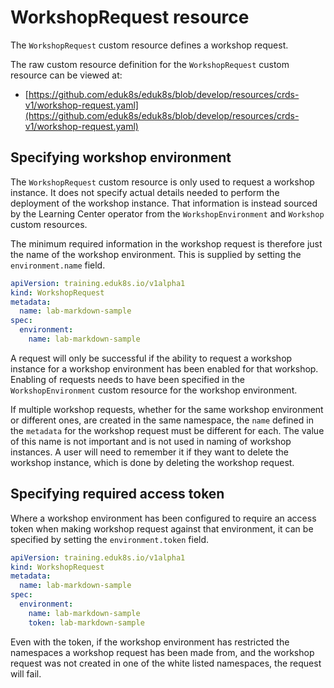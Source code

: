 # WorkshopRequest resource

The ``WorkshopRequest`` custom resource defines a workshop request.

The raw custom resource definition for the ``WorkshopRequest`` custom resource can be viewed at:

* [https://github.com/eduk8s/eduk8s/blob/develop/resources/crds-v1/workshop-request.yaml](https://github.com/eduk8s/eduk8s/blob/develop/resources/crds-v1/workshop-request.yaml)

## Specifying workshop environment

The ``WorkshopRequest`` custom resource is only used to request a workshop instance. It does not specify actual details needed to perform the deployment of the workshop instance. That information is instead sourced by the Learning Center operator from the ``WorkshopEnvironment`` and ``Workshop`` custom resources.

The minimum required information in the workshop request is therefore just the name of the workshop environment. This is supplied by setting the ``environment.name`` field.

```yaml
apiVersion: training.eduk8s.io/v1alpha1
kind: WorkshopRequest
metadata:
  name: lab-markdown-sample
spec:
  environment:
    name: lab-markdown-sample
```

A request will only be successful if the ability to request a workshop instance for a workshop environment has been enabled for that workshop. Enabling of requests needs to have been specified in the ``WorkshopEnvironment`` custom resource for the workshop environment.

If multiple workshop requests, whether for the same workshop environment or different ones, are created in the same namespace, the ``name`` defined in the ``metadata`` for the workshop request must be different for each. The value of this name is not important and is not used in naming of workshop instances. A user will need to remember it if they want to delete the workshop instance, which is done by deleting the workshop request.

## Specifying required access token

Where a workshop environment has been configured to require an access token when making workshop request against that environment, it can be specified by setting the ``environment.token`` field.

```yaml
apiVersion: training.eduk8s.io/v1alpha1
kind: WorkshopRequest
metadata:
  name: lab-markdown-sample
spec:
  environment:
    name: lab-markdown-sample
    token: lab-markdown-sample
```

Even with the token, if the workshop environment has restricted the namespaces a workshop request has been made from, and the workshop request was not created in one of the white listed namespaces, the request will fail.
